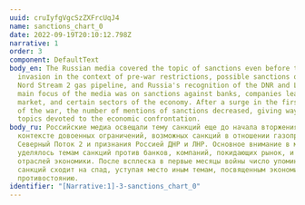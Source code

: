 ```yaml
---
uuid: cruIyfgVgcSzZXFrcUqJ4
name: sanctions_chart_0
date: 2022-09-19T20:10:12.798Z
narrative: 1
order: 3
component: DefaultText
body_en: The Russian media covered the topic of sanctions even before the
  invasion in the context of pre-war restrictions, possible sanctions on the
  Nord Stream 2 gas pipeline, and Russia's recognition of the DNR and LNR. The
  main focus of the media was on sanctions against banks, companies leaving the
  market, and certain sectors of the economy. After a surge in the first months
  of the war, the number of mentions of sanctions decreased, giving way to other
  topics devoted to the economic confrontation.
body_ru: Российские медиа освещали тему санкций еще до начала вторжения в
  контексте довоенных ограничений, возможных санкций в отношении газопровода
  Северный Поток 2 и признания Россией ДНР и ЛНР. Основное внимание в медиа
  уделялось темам санкций против банков, компаний, покидающих рынок, и отдельных
  отраслей экономики. После всплеска в первые месяцы войны число упоминаний
  санкций сходит на спад, уступая место иным темам, посвященным экономическому
  противостоянию.
identifier: "[Narrative:1]-3-sanctions_chart_0"
---
```


